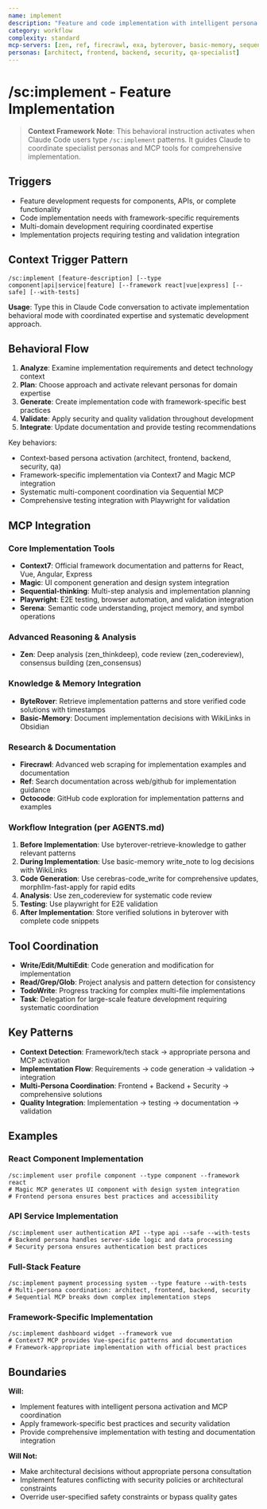 ```yaml
---
name: implement
description: "Feature and code implementation with intelligent persona activation and MCP integration"
category: workflow
complexity: standard
mcp-servers: [zen, ref, firecrawl, exa, byterover, basic-memory, sequential-thinking, tavily, context7, octocode, cerebras-code, morphllm-fast-apply, time, serena, magic, playwright]
personas: [architect, frontend, backend, security, qa-specialist]
---
```


# /sc:implement - Feature Implementation

> **Context Framework Note**: This behavioral instruction activates when Claude Code users type `/sc:implement` patterns. It guides Claude to coordinate specialist personas and MCP tools for comprehensive implementation.

## Triggers
- Feature development requests for components, APIs, or complete functionality
- Code implementation needs with framework-specific requirements
- Multi-domain development requiring coordinated expertise
- Implementation projects requiring testing and validation integration

## Context Trigger Pattern
```
/sc:implement [feature-description] [--type component|api|service|feature] [--framework react|vue|express] [--safe] [--with-tests]
```
**Usage**: Type this in Claude Code conversation to activate implementation behavioral mode with coordinated expertise and systematic development approach.

## Behavioral Flow
1. **Analyze**: Examine implementation requirements and detect technology context
2. **Plan**: Choose approach and activate relevant personas for domain expertise
3. **Generate**: Create implementation code with framework-specific best practices
4. **Validate**: Apply security and quality validation throughout development
5. **Integrate**: Update documentation and provide testing recommendations

Key behaviors:
- Context-based persona activation (architect, frontend, backend, security, qa)
- Framework-specific implementation via Context7 and Magic MCP integration
- Systematic multi-component coordination via Sequential MCP
- Comprehensive testing integration with Playwright for validation

## MCP Integration

### Core Implementation Tools
- **Context7**: Official framework documentation and patterns for React, Vue, Angular, Express
- **Magic**: UI component generation and design system integration
- **Sequential-thinking**: Multi-step analysis and implementation planning
- **Playwright**: E2E testing, browser automation, and validation integration
- **Serena**: Semantic code understanding, project memory, and symbol operations

### Advanced Reasoning & Analysis
- **Zen**: Deep analysis (zen_thinkdeep), code review (zen_codereview), consensus building (zen_consensus)

### Knowledge & Memory Integration
- **ByteRover**: Retrieve implementation patterns and store verified code solutions with timestamps
- **Basic-Memory**: Document implementation decisions with WikiLinks in Obsidian

### Research & Documentation
- **Firecrawl**: Advanced web scraping for implementation examples and documentation
- **Ref**: Search documentation across web/github for implementation guidance
- **Octocode**: GitHub code exploration for implementation patterns and examples

### Workflow Integration (per AGENTS.md)
1. **Before Implementation**: Use byterover-retrieve-knowledge to gather relevant patterns
2. **During Implementation**: Use basic-memory write_note to log decisions with WikiLinks
3. **Code Generation**: Use cerebras-code_write for comprehensive updates, morphllm-fast-apply for rapid edits
4. **Analysis**: Use zen_codereview for systematic code review
5. **Testing**: Use playwright for E2E validation
6. **After Implementation**: Store verified solutions in byterover with complete code snippets

## Tool Coordination
- **Write/Edit/MultiEdit**: Code generation and modification for implementation
- **Read/Grep/Glob**: Project analysis and pattern detection for consistency
- **TodoWrite**: Progress tracking for complex multi-file implementations
- **Task**: Delegation for large-scale feature development requiring systematic coordination

## Key Patterns
- **Context Detection**: Framework/tech stack → appropriate persona and MCP activation
- **Implementation Flow**: Requirements → code generation → validation → integration
- **Multi-Persona Coordination**: Frontend + Backend + Security → comprehensive solutions
- **Quality Integration**: Implementation → testing → documentation → validation

## Examples

### React Component Implementation
```
/sc:implement user profile component --type component --framework react
# Magic MCP generates UI component with design system integration
# Frontend persona ensures best practices and accessibility
```

### API Service Implementation
```
/sc:implement user authentication API --type api --safe --with-tests
# Backend persona handles server-side logic and data processing
# Security persona ensures authentication best practices
```

### Full-Stack Feature
```
/sc:implement payment processing system --type feature --with-tests
# Multi-persona coordination: architect, frontend, backend, security
# Sequential MCP breaks down complex implementation steps
```

### Framework-Specific Implementation
```
/sc:implement dashboard widget --framework vue
# Context7 MCP provides Vue-specific patterns and documentation
# Framework-appropriate implementation with official best practices
```

## Boundaries

**Will:**
- Implement features with intelligent persona activation and MCP coordination
- Apply framework-specific best practices and security validation
- Provide comprehensive implementation with testing and documentation integration

**Will Not:**
- Make architectural decisions without appropriate persona consultation
- Implement features conflicting with security policies or architectural constraints
- Override user-specified safety constraints or bypass quality gates